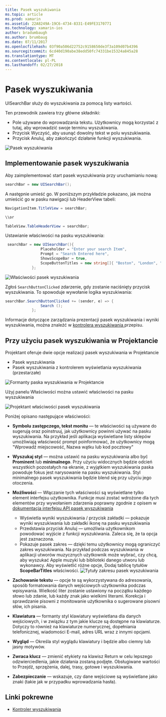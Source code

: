 ```yaml
---
title: Pasek wyszukiwania
ms.topic: article
ms.prod: xamarin
ms.assetid: 22A8249A-19C6-4734-8331-E49FE3170771
ms.technology: xamarin-ios
author: bradumbaugh
ms.author: brumbaug
ms.date: 07/11/2017
ms.openlocfilehash: 03f90a506d22752c9158650de3f3a109d07b4396
ms.sourcegitcommit: 6cd40d190abe38edd50fc74331be15324a845a28
ms.translationtype: MT
ms.contentlocale: pl-PL
ms.lasthandoff: 02/27/2018
---
```

# <a name="search-bar"></a>Pasek wyszukiwania

UISearchBar służy do wyszukiwania za pomocą listy wartości. 

Ten przewodnik zawiera trzy główne składniki: 

- Pole używane do wprowadzania tekstu. Użytkownicy mogą korzystać z tutaj, aby wprowadzić swoje terminu wyszukiwania.
- Przycisk Wyczyść, aby usunąć dowolny tekst w polu wyszukiwania.
- Przycisk Anuluj, aby zakończyć działanie funkcji wyszukiwania.

![Pasek wyszukiwania](searchbar-images/image1.png)

## <a name="implementing-the-search-bar"></a>Implementowanie pasek wyszukiwania

Aby zaimplementować start pasek wyszukiwania przy uruchamianiu nową:

```csharp
searchBar = new UISearchBar();
```

A następnie umieść go. W poniższym przykładzie pokazano, jak można umieścić go w pasku nawigacji lub HeaderView tabeli:

```csharp
NavigationItem.TitleView = searchBar;

\\or

TableView.TableHeaderView = searchBar;
```

Ustawianie właściwości na pasku wyszukiwania:

```csharp
 searchBar = new UISearchBar(){
                Placeholder = "Enter your search Item",
                Prompt = "Search Entered here",
                ShowsScopeBar = true,
                ScopeButtonTitles = new string[]{ "Boston", "London", "SF" },
            };
```

![Właściwości pasek wyszukiwania](searchbar-images/image6.png)

Zgłoś `SearchButtonClicked` zdarzenie, gdy zostanie naciśnięty przycisk wyszukiwania. To spowoduje wywołanie logika wyszukiwania:

```csharp
searchBar.SearchButtonClicked += (sender, e) => {
                Search ();
            };
```

Informacje dotyczące zarządzania prezentacji pasek wyszukiwania i wyniki wyszukiwania, można znaleźć w [kontrolera wyszukiwania ](https://developer.xamarin.com/recipes/ios/content_controls/search-controller/) przepisu.

## <a name="using-the-search-bar-in-the-designer"></a>Przy użyciu pasek wyszukiwania w Projektancie

Projektant oferuje dwie opcje realizacji pasek wyszukiwania w Projektancie

- Pasek wyszukiwania
- Pasek wyszukiwania z kontrolerem wyświetlania wyszukiwania (przestarzałe)

![Formanty paska wyszukiwania w Projektancie](searchbar-images/image2.png)

Użyj panelu Właściwości można ustawić właściwości na pasku wyszukiwania

![Projektant właściwości pasek wyszukiwania](searchbar-images/image3.png)

Poniżej opisano następujące właściwości:

- **Symbolu zastępczego, tekst monitu** — te właściwości są używane do sugerują oraz poinstruuj, jak użytkownicy powinni używać na pasku wyszukiwania. Na przykład jeśli aplikacja wyświetlane listy sklepów umożliwiają właściwość prompt poinformować, że użytkownicy mogą "Wprowadź miejscowość, Nazwa wątku lub kod pocztowy"
- **Wyszukaj styl** — można ustawić na pasku wyszukiwania albo być **Prominent** lub **minimalnego**. Przy użyciu widocznych będzie odcień wszystkich pozostałych na ekranie, z wyjątkiem wyszukiwania paska powoduje fokus jest narysowanie na pasku wyszukiwania. Styl minimalnego pasek wyszukiwania będzie blend się przy użyciu jego otoczenia.
- **Możliwości** — Włączanie tych właściwości są wyświetlane tylko element interfejsu użytkownika. Funkcje musi zostać wdrożone dla tych elementów przy wywołaniem zdarzenia poprawny zgodnie z opisem w [dokumentacja interfejsu API pasek wyszukiwania](https://developer.xamarin.com/api/type/UIKit.UISearchBar/)
    - Wyświetla wyniki wyszukiwania / przycisk zakładki — pokazuje wyniki wyszukiwania lub zakładki ikonę na pasku wyszukiwania
    - Przedstawia przycisk Anuluj — umożliwia użytkownikom powodować wyjście z funkcji wyszukiwania. Zaleca się, że ta opcja jest zaznaczona.
    - Pokazuje pasek zakres — dzięki temu użytkownicy mogą ograniczyć zakres wyszukiwania. Na przykład podczas wyszukiwania w aplikacji utworów muzycznych użytkownik może wybrać, czy chcą, aby wyszukać Apple muzyki lub biblioteki danego utworu lub wykonawcy. Aby wyświetlić różne opcje, Dodaj tablicę tytułów **ScopeBarTitles** właściwości.
    ![Tytuły zakresu pasek wyszukiwania](searchbar-images/image4.png)

- **Zachowanie tekstu** — opcje te są wykorzystywana do adresowania, sposób formatowania danych wejściowych użytkownika podczas wpisywania. Wielkość liter zostanie ustawiony na początku każdego słowo lub zdanie, lub każdy znak jako wielkimi literami. Korekcja i sprawdzanie pisowni z monitowanie użytkownika o sugerowane pisowni słów, ich pisania.
- **Klawiatura** — formanty styl klawiatury wyświetlana dla danych wejściowych, i w związku z tym jakie klucze są dostępne na klawiaturze. Dotyczy to również na klawiaturze numerycznej, dopełniania telefonicznej, wiadomości E-mail, adres URL wraz z innymi opcjami.
- **Wygląd** — Określa styl wyglądu klawiatury i będzie albo ciemny lub jasny motywów.
- **Zwraca klucz** — zmienić etykiety na klawisz Return w celu lepszego odzwierciedlenia, jakie działania zostaną podjęte. Obsługiwane wartości to Przejdź, sprzężenia, dalej, trasy, gotowe i wyszukiwania.
- **Zabezpieczanie** — wskazuje, czy dane wejściowe są wyświetlane jako znaki (takie jak w przypadku wprowadzania hasła).

## <a name="related-links"></a>Linki pokrewne

- [Kontroler wyszukiwania](https://developer.xamarin.com/recipes/ios/content_controls/search-controller/)
